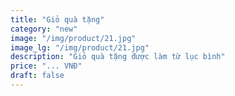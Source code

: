 ```yaml
---
title: "Giỏ quà tặng"
category: "new"
image: "/img/product/21.jpg"
image_lg: "/img/product/21.jpg"
description: "Giỏ quà tặng được làm từ lục bình"
price: "... VNĐ"
draft: false
---
```

